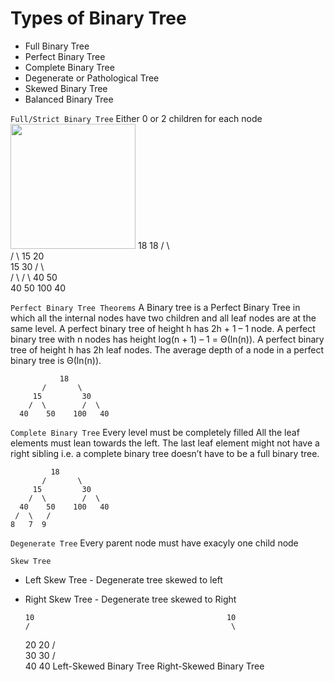# Types of Binary Tree
- Full Binary Tree
- Perfect Binary Tree
- Complete Binary Tree
- Degenerate or Pathological Tree
- Skewed Binary Tree
- Balanced Binary Tree

`Full/Strict Binary Tree`
Either 0 or 2 children for each node
<img src="https://cdn.programiz.com/sites/tutorial2program/files/full-binary-tree_0.png" width="200px"></img>
                                                       18
                18                                   /    \  
             /     \                                15     20    
           15       30                             /  \   
          /  \     /   \                         40    50   
        40    50  100   40                      


`Perfect Binary Tree Theorems`
A Binary tree is a Perfect Binary Tree in which all the internal nodes have two children and all leaf nodes are at the same level. 
A perfect binary tree of height h has 2h + 1 – 1 node.
A perfect binary tree with n nodes has height log(n + 1) – 1 = Θ(ln(n)).
A perfect binary tree of height h has 2h leaf nodes.
The average depth of a node in a perfect binary tree is Θ(ln(n)).

               18
           /       \  
         15         30  
        /  \        /  \
      40    50    100   40


`Complete Binary Tree`
Every level must be completely filled
All the leaf elements must lean towards the left.
The last leaf element might not have a right sibling i.e. a complete binary tree doesn’t have to be a full binary tree.

             18
           /       \  
         15         30  
        /  \        /  \
      40    50    100   40
     /  \   /
    8   7  9 


`Degenerate Tree`
Every parent node must have exacyly one child node

`Skew Tree`
- Left Skew Tree - Degenerate tree skewed to left
- Right Skew Tree - Degenerate tree skewed to Right
  
      10                                           10
      /                                             \
    20                                               20
    /                                                 \
  30                                                   30
  /                                                     \
 40                                                      40
Left-Skewed Binary Tree                               Right-Skewed Binary Tree
